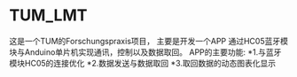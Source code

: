 # TUM_LMT
这是一个TUM的Forschungspraxis项目，
主要是开发一个APP 通过HC05蓝牙模块与Anduino单片机实现通讯，控制以及数据取回。
APP的主要功能:
*1.与蓝牙模块HC05的连接优化
*2.数据发送与数据取回
*3.取回数据的动态图表化显示
